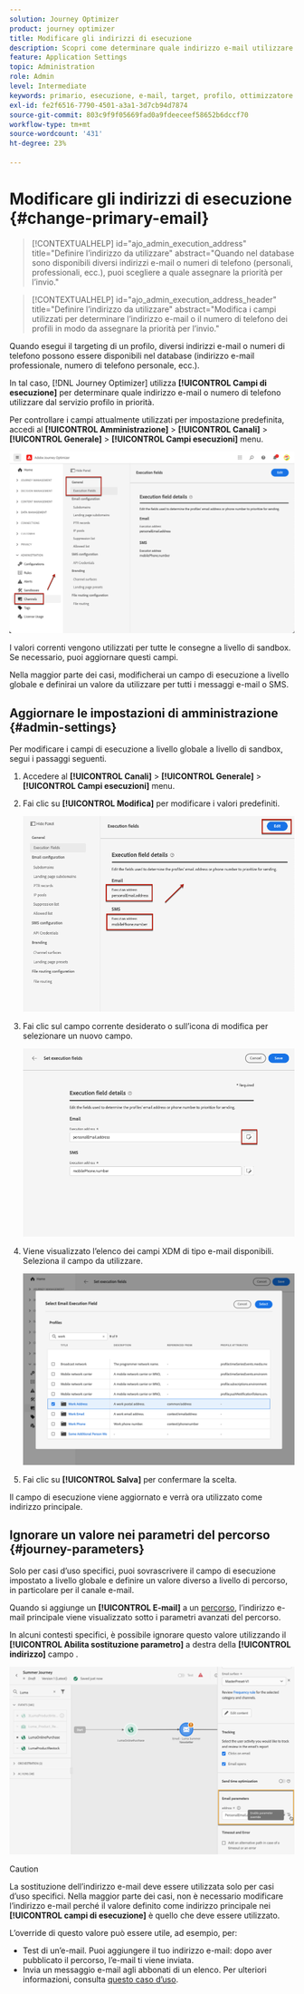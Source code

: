 ```yaml
---
solution: Journey Optimizer
product: journey optimizer
title: Modificare gli indirizzi di esecuzione
description: Scopri come determinare quale indirizzo e-mail utilizzare dal servizio di profilo.
feature: Application Settings
topic: Administration
role: Admin
level: Intermediate
keywords: primario, esecuzione, e-mail, target, profilo, ottimizzatore
exl-id: fe2f6516-7790-4501-a3a1-3d7cb94d7874
source-git-commit: 803c9f9f05669fad0a9fdeeceef58652b6dccf70
workflow-type: tm+mt
source-wordcount: '431'
ht-degree: 23%

---
```


# Modificare gli indirizzi di esecuzione {#change-primary-email}

>[!CONTEXTUALHELP]
>id="ajo_admin_execution_address"
>title="Definire l’indirizzo da utilizzare"
>abstract="Quando nel database sono disponibili diversi indirizzi e-mail o numeri di telefono (personali, professionali, ecc.), puoi scegliere a quale assegnare la priorità per l’invio."

>[!CONTEXTUALHELP]
>id="ajo_admin_execution_address_header"
>title="Definire l’indirizzo da utilizzare"
>abstract="Modifica i campi utilizzati per determinare l’indirizzo e-mail o il numero di telefono dei profili in modo da assegnare la priorità per l’invio."

Quando esegui il targeting di un profilo, diversi indirizzi e-mail o numeri di telefono possono essere disponibili nel database (indirizzo e-mail professionale, numero di telefono personale, ecc.).

In tal caso, [!DNL Journey Optimizer] utilizza **[!UICONTROL Campi di esecuzione]** per determinare quale indirizzo e-mail o numero di telefono utilizzare dal servizio profilo in priorità.

Per controllare i campi attualmente utilizzati per impostazione predefinita, accedi al **[!UICONTROL Amministrazione]** > **[!UICONTROL Canali]** > **[!UICONTROL Generale]** > **[!UICONTROL Campi esecuzioni]** menu.

![](assets/primary-address-execution-fields.png)

I valori correnti vengono utilizzati per tutte le consegne a livello di sandbox. Se necessario, puoi aggiornare questi campi.

Nella maggior parte dei casi, modificherai un campo di esecuzione a livello globale e definirai un valore da utilizzare per tutti i messaggi e-mail o SMS. <!--[Learn how](#admin-settings)-->

<!--In some specific use cases only, you can override the value set globally and define a different value at the journey level. [Learn more](#journey-parameters)-->

## Aggiornare le impostazioni di amministrazione {#admin-settings}

Per modificare i campi di esecuzione a livello globale a livello di sandbox, segui i passaggi seguenti.

1. Accedere al  **[!UICONTROL Canali]** > **[!UICONTROL Generale]** > **[!UICONTROL Campi esecuzioni]** menu.

1. Fai clic su **[!UICONTROL Modifica]** per modificare i valori predefiniti.

   ![](assets/primary-address.png)

1. Fai clic sul campo corrente desiderato o sull’icona di modifica per selezionare un nuovo campo.

   ![](assets/primary-address-edit.png)

1. Viene visualizzato l’elenco dei campi XDM di tipo e-mail disponibili. Seleziona il campo da utilizzare.

   ![](assets/primary-address-select-field.png)

1. Fai clic su **[!UICONTROL Salva]** per confermare la scelta.

Il campo di esecuzione viene aggiornato e verrà ora utilizzato come indirizzo principale.

<!--1. You can also select an additional field to use as secondary email address. This allows you to determine which field to use if the primary field is empty for a profile. -->

## Ignorare un valore nei parametri del percorso {#journey-parameters}

Solo per casi d’uso specifici, puoi sovrascrivere il campo di esecuzione impostato a livello globale e definire un valore diverso a livello di percorso, in particolare per il canale e-mail.

Quando si aggiunge un **[!UICONTROL E-mail]** a un [percorso](../email/create-email.md#create-email-journey-campaign), l’indirizzo e-mail principale viene visualizzato sotto i parametri avanzati del percorso.

In alcuni contesti specifici, è possibile ignorare questo valore utilizzando il **[!UICONTROL Abilita sostituzione parametro]** a destra della **[!UICONTROL indirizzo]** campo .

![](assets/journey-enable-parameter-override.png)

>[!CAUTION]
>
>La sostituzione dell’indirizzo e-mail deve essere utilizzata solo per casi d’uso specifici. Nella maggior parte dei casi, non è necessario modificare l’indirizzo e-mail perché il valore definito come indirizzo principale nei **[!UICONTROL campi di esecuzione]** è quello che deve essere utilizzato.

L’override di questo valore può essere utile, ad esempio, per:

* Test di un’e-mail. Puoi aggiungere il tuo indirizzo e-mail: dopo aver pubblicato il percorso, l’e-mail ti viene inviata.
* Invia un messaggio e-mail agli abbonati di un elenco. Per ulteriori informazioni, consulta [questo caso d’uso](../building-journeys/message-to-subscribers-uc.md).
